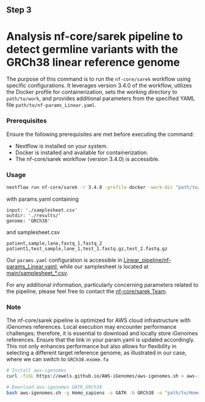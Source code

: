## Step 3
# Analysis nf-core/sarek pipeline to detect germline variants with the GRCh38 linear reference genome

The purpose of this command is to run the `nf-core/sarek` workflow using specific configurations. It leverages version 3.4.0 of the workflow, utilizes the Docker profile for containerization, sets the working directory to `path/to/work`, and provides additional parameters from the specified YAML file `path/to/nf-params_Linear.yaml`.

### Prerequisites

Ensure the following prerequisites are met before executing the command:

- Nextflow is installed on your system.
- Docker is installed and available for containerization.
- The nf-core/sarek workflow (version 3.4.0) is accessible.

### Usage
```bash
nextflow run nf-core/sarek -r 3.4.0 -profile docker -work-dir "path/to/work" -params-file "path/to/nf-params_Linear.yaml"
```
with params.yaml containing
```
input: './samplesheet.csv'
outdir: './results/'
genome: 'GRCh38'
```
and samplesheet.csv
```
patient,sample,lane,fastq_1,fastq_2
patient1,test_sample,lane_1,test_1.fastq.gz,test_2.fastq.gz
```
Our `params.yaml` configuration is accessible in [Linear_pipeline/nf-params_Linear.yaml](https://github.com/LuciaNhuNguyen/Masterarbeit/blob/main/Linear_pipeline/nf-params_Linear.yaml), while our samplesheet is located at [main/samplesheet_*.csv](https://github.com/LuciaNhuNguyen/Masterarbeit/blob/main/samplesheet_DEE.csv). 

For any additional information, particularly concerning parameters related to the pipeline, please feel free to contact the [nf-core/sarek Team](https://nf-co.re/sarek/3.4.0/parameters#snpeff_cache).

### Note
The nf-core/sarek pipeline is optimized for AWS cloud infrastructure with iGenomes references. Local execution may encounter performance challenges; therefore, it is essential to download and locally store iGenomes references. Ensure that the link in your param.yaml is updated accordingly. This not only enhances performance but also allows for flexibility in selecting a different target reference genome, as illustrated in our case, where we can switch to `GRCh38.exome.fa`
```bash
# Install aws-igenomes 
curl -fsSL https://ewels.github.io/AWS-iGenomes/aws-igenomes.sh > aws-igenomes.sh

# Download aws-igenomes GATK_GRCh38
bash aws-igenomes.sh -g Homo_sapiens -s GATK -b GRCh38 -o "path/to/Homo_sapiens/GATK/GRCh38" -q
```
